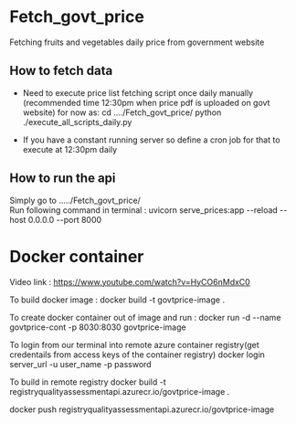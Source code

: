 # Fetch_govt_price
Fetching fruits and vegetables daily price from government website

## How to fetch data

- Need to execute price list fetching script once daily manually (recommended time 12:30pm when price pdf is uploaded on govt website) for now as:
      cd ..../Fetch_govt_price/
      python ./execute_all_scripts_daily.py
  
- If you have a constant running server so define a cron job for that to execute at 12:30pm daily

## How to run the api

Simply go to ...../Fetch_govt_price/   
Run following command in terminal :
       uvicorn serve_prices:app --reload --host 0.0.0.0 --port 8000 

# Docker container

Video link :
https://www.youtube.com/watch?v=HyCO6nMdxC0

To build docker image : 
docker build -t govtprice-image .

To create docker container out of image and run : 
docker run -d --name govtprice-cont -p 8030:8030 govtprice-image

To login from our terminal into remote azure container registry(get credentails from access keys of the container registry)
docker login server_url -u user_name -p password  

To build in remote registry
docker build -t registryqualityassessmentapi.azurecr.io/govtprice-image . 

docker push registryqualityassessmentapi.azurecr.io/govtprice-image